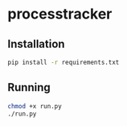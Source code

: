 # processtracker

## Installation

```bash
pip install -r requirements.txt
```

## Running

```bash
chmod +x run.py
./run.py
```
